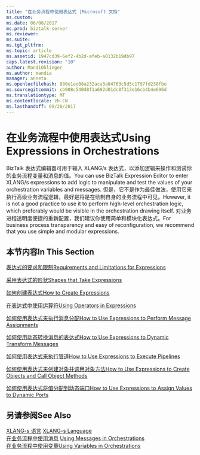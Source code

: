 ```yaml
---
title: "在业务流程中使用表达式 |Microsoft 文档"
ms.custom: 
ms.date: 06/08/2017
ms.prod: biztalk-server
ms.reviewer: 
ms.suite: 
ms.tgt_pltfrm: 
ms.topic: article
ms.assetid: 1947cd39-6ef2-4b2d-afeb-a0132b19db97
caps.latest.revision: "10"
author: MandiOhlinger
ms.author: mandia
manager: anneta
ms.openlocfilehash: 880e1ee08a232aca3a04763c5d5c1797fd238fbe
ms.sourcegitcommit: cb908c540d8f1a692d01dc8f313e16cb4b4e696d
ms.translationtype: MT
ms.contentlocale: zh-CN
ms.lasthandoff: 09/20/2017
---
```

# <a name="using-expressions-in-orchestrations"></a><span data-ttu-id="9624f-102">在业务流程中使用表达式</span><span class="sxs-lookup"><span data-stu-id="9624f-102">Using Expressions in Orchestrations</span></span>
<span data-ttu-id="9624f-103">BizTalk 表达式编辑器可用于输入 XLANG/s 表达式，以添加逻辑来操作和测试你的业务流程变量和消息的值。</span><span class="sxs-lookup"><span data-stu-id="9624f-103">You can use BizTalk Expression Editor to enter XLANG/s expressions to add logic to manipulate and test the values of your orchestration variables and messages.</span></span> <span data-ttu-id="9624f-104">但是，它不是作为最佳做法，使用它来执行高级业务流程逻辑，最好是将是在绘制自身的业务流程中可见。</span><span class="sxs-lookup"><span data-stu-id="9624f-104">However, it is not a good practice to use it to perform high-level orchestration logic, which preferably would be visible in the orchestration drawing itself.</span></span> <span data-ttu-id="9624f-105">对业务进程透明度便捷的重新配置，我们建议你使用简单和模块化表达式。</span><span class="sxs-lookup"><span data-stu-id="9624f-105">For business process transparency and easy of reconfiguration, we recommend that you use simple and modular expressions.</span></span>  
  
## <a name="in-this-section"></a><span data-ttu-id="9624f-106">本节内容</span><span class="sxs-lookup"><span data-stu-id="9624f-106">In This Section</span></span>  
 [<span data-ttu-id="9624f-107">表达式的要求和限制</span><span class="sxs-lookup"><span data-stu-id="9624f-107">Requirements and Limitations for Expressions</span></span>](../core/requirements-and-limitations-for-expressions.md)  
  
 [<span data-ttu-id="9624f-108">采用表达式的形状</span><span class="sxs-lookup"><span data-stu-id="9624f-108">Shapes that Take Expressions</span></span>](../core/shapes-that-take-expressions.md)  
  
 [<span data-ttu-id="9624f-109">如何创建表达式</span><span class="sxs-lookup"><span data-stu-id="9624f-109">How to Create Expressions</span></span>](../core/how-to-create-expressions.md)  
  
 [<span data-ttu-id="9624f-110">在表达式中使用运算符</span><span class="sxs-lookup"><span data-stu-id="9624f-110">Using Operators in Expressions</span></span>](../core/using-operators-in-expressions.md)  
  
 [<span data-ttu-id="9624f-111">如何使用表达式来执行消息分配</span><span class="sxs-lookup"><span data-stu-id="9624f-111">How to Use Expressions to Perform Message Assignments</span></span>](../core/how-to-use-expressions-to-perform-message-assignments.md)  
  
 [<span data-ttu-id="9624f-112">如何使用动态转换消息的表达式</span><span class="sxs-lookup"><span data-stu-id="9624f-112">How to Use Expressions to Dynamic Transform Messages</span></span>](../core/how-to-use-expressions-to-dynamic-transform-messages.md)  
  
 [<span data-ttu-id="9624f-113">如何使用表达式来执行管道</span><span class="sxs-lookup"><span data-stu-id="9624f-113">How to Use Expressions to Execute Pipelines</span></span>](../core/how-to-use-expressions-to-execute-pipelines.md)  
  
 [<span data-ttu-id="9624f-114">如何使用表达式来创建对象并调用对象方法</span><span class="sxs-lookup"><span data-stu-id="9624f-114">How to Use Expressions to Create Objects and Call Object Methods</span></span>](../core/how-to-use-expressions-to-create-objects-and-call-object-methods.md)  
  
 [<span data-ttu-id="9624f-115">如何使用表达式将值分配到动态端口</span><span class="sxs-lookup"><span data-stu-id="9624f-115">How to Use Expressions to Assign Values to Dynamic Ports</span></span>](../core/how-to-use-expressions-to-assign-values-to-dynamic-ports.md)  
  
## <a name="see-also"></a><span data-ttu-id="9624f-116">另请参阅</span><span class="sxs-lookup"><span data-stu-id="9624f-116">See Also</span></span>  
 <span data-ttu-id="9624f-117">[XLANG-s 语言](../core/xlang-s-language.md) </span><span class="sxs-lookup"><span data-stu-id="9624f-117">[XLANG-s Language](../core/xlang-s-language.md) </span></span>  
 <span data-ttu-id="9624f-118">[在业务流程中使用消息](../core/using-messages-in-orchestrations.md) </span><span class="sxs-lookup"><span data-stu-id="9624f-118">[Using Messages in Orchestrations](../core/using-messages-in-orchestrations.md) </span></span>  
 [<span data-ttu-id="9624f-119">在业务流程中使用变量</span><span class="sxs-lookup"><span data-stu-id="9624f-119">Using Variables in Orchestrations</span></span>](../core/using-variables-in-orchestrations.md)